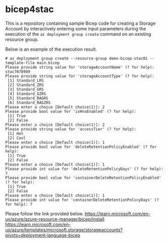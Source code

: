 # bicep4stac
This is a repository containing sample Bicep code for creating a Storage Account by interactively entering some input parameters during the execution of the `az deployment group create` command on an existing resource group. 

Below is an example of the execution result.
```
# az deployment group create --resource-group demo-bicep-stac01 --template-file main.bicep
Please provide string value for 'storageAccountName' (? for help): stac7878989
Please provide string value for 'storageAccountType' (? for help): 
 [1] Standard_LRS
 [2] Standard_ZRS
 [3] Standard_GRS
 [4] Standard_GZRS
 [5] Standard_RAGRS
 [6] Standard_RAGZRS
Please enter a choice [Default choice(1)]: 2
Please provide bool value for 'isHnsEnabled' (? for help): 
 [1] True
 [2] False
Please enter a choice [Default choice(1)]: 2
Please provide string value for 'accessTier' (? for help): 
 [1] Hot
 [2] Cool
Please enter a choice [Default choice(1)]: 1
Please provide bool value for 'deleteRetentionPolicyEnabled' (? for help): 
 [1] True
 [2] False
Please enter a choice [Default choice(1)]: 1
Please provide int value for 'deleteRetentionPolicyDays' (? for help): 7
Please provide bool value for 'containerDeleteRetentionPolicyEnabled' (? for help): 
 [1] True
 [2] False
Please enter a choice [Default choice(1)]: 1
Please provide int value for 'containerDeleteRetentionPolicyDays' (? for help): 7
```

Please follow the link provided below.
https://learn.microsoft.com/en-us/azure/azure-resource-manager/bicep/install
https://learn.microsoft.com/en-us/azure/templates/microsoft.storage/storageaccounts?pivots=deployment-language-bicep
